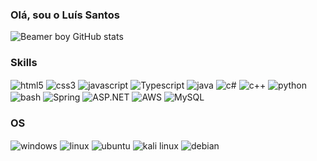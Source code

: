 ### Olá, sou o Luís Santos  


![Beamer boy GitHub stats](https://github-readme-stats.vercel.app/api?username=Beamer-Boyy&show_icons=true&theme=radical)


### Skills
<div style="display: inline_block">
    <img align="center" alt= "html5" src="https://img.shields.io/badge/HTML5-E34F26?style=for-the-badge&logo=html5&logoColor=white">
    <img align="center" alt= "css3" src="https://img.shields.io/badge/CSS3-1572B6?style=for-the-badge&logo=css3&logoColor=white">
    <img align="center" alt= "javascript" src="https://img.shields.io/badge/JavaScript-323330?style=for-the-badge&logo=javascript&logoColor=F7DF1E">
    <img align="center" alt= "Typescript" src="https://img.shields.io/badge/TypeScript-007ACC?style=for-the-badge&logo=typescript&logoColor=white">
    <img align="center" alt= "java" src="https://img.shields.io/badge/Java-ED8B00?style=for-the-badge&logo=openjdk&logoColor=white">
    <img align="center" alt= "c#" src="https://img.shields.io/badge/C%23-239120?style=for-the-badge&logo=c-sharp&logoColor=white">
    <img align="center" alt= "c++" src="https://img.shields.io/badge/C%2B%2B-00599C?style=for-the-badge&logo=c%2B%2B&logoColor=white">
    <img align="center" alt="python" src="https://img.shields.io/badge/Python-3776AB?style=for-the-badge&logo=python&logoColor=white">
    <img align="center" alt="bash" src="https://img.shields.io/badge/Gnubash-4EAA25?style=for-the-badge&logo=python&logoColor=white">
    <img align="center" alt="Spring" src="https://img.shields.io/badge/Spring%20Boot-6DB33F?style=for-the-badge&logo=springboot&logoColor=fff">
    <img align="center" alt="ASP.NET" src="https://img.shields.io/badge/ASP.NET-512BD4?style=for-the-badge&logo=dotnet&logoColor=white"> 
    <img align="center" alt="AWS" src="https://custom-icon-badges.demolab.com/badge/AWS-%23FF9900.svg?logo=aws&logoColor=white">
    <img align="center" alt="MySQL" src="https://img.shields.io/badge/MySQL-4479A1?style=for-the-badge&logo=mysql&logoColor=fff">


</div>

### OS
<div>
    <img align="center" alt= "windows" src="https://img.shields.io/badge/Windows-0078D6?style=for-the-badge&logo=windows&logoColor=white">
    <img align="center" alt= "linux" src="https://img.shields.io/badge/Linux-FCC624?style=for-the-badge&logo=linux&logoColor=black">
    <img align="center" alt="ubuntu" src="https://img.shields.io/badge/Ubuntu-E95420?style=for-the-badge&logo=ubuntu&logoColor=white">
    <img align="center" alt="kali linux" src="https://img.shields.io/badge/Kali%20Linux-557C94?style=for-the-badge&logo=kalilinux&logoColor=fff">
    <img align="center" alt="debian" src="https://img.shields.io/badge/Debian-A81D33?style=for-the-badge&logo=debian&logoColor=fff">
    
</div>
